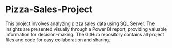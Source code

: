 # Pizza-Sales-Project
 This project involves analyzing pizza sales data using SQL Server. The insights are presented visually through a Power BI report, providing valuable information for decision-making. The GitHub repository contains all project files and code for easy collaboration and sharing.
